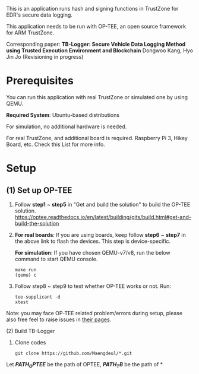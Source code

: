This is an application runs hash and signing functions in TrustZone for EDR's secure data logging.

This application needs to be run with OP-TEE, an open source framework for ARM TrustZone.

Corresponding paper: **TB-Logger: Secure Vehicle Data Logging Method using Trusted Execution Environment and Blockchain** Dongwoo Kang, Hyo Jin Jo (Revisioning in progress)

# Prerequisites

You can run this application with real TrustZone or simulated one by using QEMU.

**Required System**: Ubuntu-based distributions

For simulation, no additional hardware is needed.

For real TrustZone, and additional board is required. Raspberry Pi 3, Hikey Board, etc. Check this List for more info.

# Setup

(1) Set up OP-TEE
---

1. Follow **step1** ~ **step5** in "Get and build the solution" to build the OP-TEE solution.
   https://optee.readthedocs.io/en/latest/building/gits/build.html#get-and-build-the-solution
   
2. **For real boards**: If you are using boards, keep follow **step6** ~ **step7** in the above link to flash the devices. This step is device-specific.

   **For simulation**: If you have chosen QEMU-v7/v8, run the below command to start QEMU console.
   
   ```
   make run
   (qemu) c
   ```
   
3. Follow step8 ~ step9 to test whether OP-TEE works or not. Run:

   ```
   tee-supplicant -d
   xtest
   ```
   
Note: you may face OP-TEE related problem/errors during setup, please also free feel to raise issues in [their pages](https://github.com/OP-TEE/optee_os).

(2) Build TB-Logger

1. Clone codes

   ```
   git clone https://github.com/Maengdeul/*.git
   
Let __$PATH_OPTEE$__ be the path of OPTEE, __$PATH_TB$__ be the path of *
